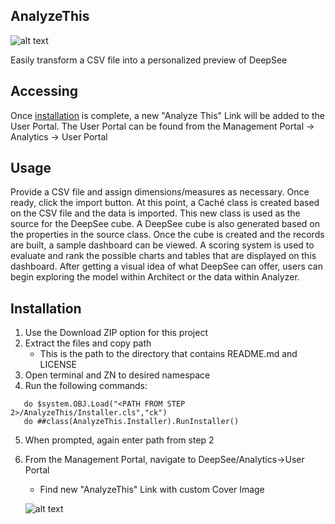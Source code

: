 [logo]: https://github.com/psteiwer/AnalyzeThis/blob/master/Assets/AnalyzeThis_BookCover.png "AnalyzeThis Cover Image" 
## AnalyzeThis

![alt text][logo]

Easily transform a CSV file into a personalized preview of DeepSee

## Accessing
Once <a href="#installation">installation</a> is complete, a new "Analyze This" Link will be added to the User Portal. The User Portal can be found from the Management Portal -> Analytics -> User Portal

## Usage
Provide a CSV file and assign dimensions/measures as necessary. Once ready, click the import button. At this point, a Caché class is created based on the CSV file and the data is imported. This new class is used as the source for the DeepSee cube. A DeepSee cube is also generated based on the properties in the source class. Once the cube is created and the records are built, a sample dashboard can be viewed. A scoring system is used to evaluate and rank the possible charts and tables that are displayed on this dashboard. After getting a visual idea of what DeepSee can offer, users can begin exploring the model within Architect or the data within Analyzer.

## Installation
1. Use the Download ZIP option for this project
2. Extract the files and copy path
   * This is the path to the directory that contains README.md and LICENSE
3. Open terminal and ZN to desired namespace
4. Run the following commands:
```
   do $system.OBJ.Load("<PATH FROM STEP 2>/AnalyzeThis/Installer.cls","ck")
   do ##class(AnalyzeThis.Installer).RunInstaller()
```
5. When prompted, again enter path from step 2
6. From the Management Portal, navigate to DeepSee/Analytics->User Portal
   * Find new "AnalyzeThis" Link with custom Cover Image
   
   ![alt text][logo]
